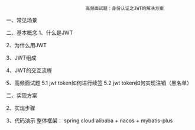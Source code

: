                                  高频面试题：身份认证之JWT的解决方案
一、常见场景

二、基本概念
1、什么是JWT

2、为什么用JWT

3、JWT组成

4、JWT的交互流程

5、高频面试题
5.1 jwt token如何进行续签
5.2 jwt token如何实现注销（黑名单）



二、实现方案

 
2、实现步骤


3、代码演示
整体框架：
spring cloud alibaba + nacos +  mybatis-plus


